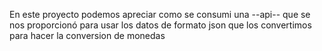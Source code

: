 En este proyecto podemos apreciar como se consumi una --api-- que se nos proporcionó para usar los datos de formato json que los convertimos para hacer la conversion de monedas
